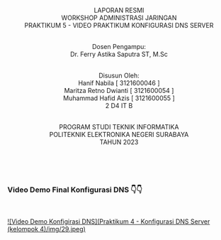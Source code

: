 <p align=center>
LAPORAN RESMI <br>
WORKSHOP ADMINISTRASI JARINGAN </br>
PRAKTIKUM 5 - VIDEO PRAKTIKUM KONFIGURASI DNS SERVER<br><br>

<p align=center>
Dosen Pengampu:<br>
Dr. Ferry Astika Saputra ST, M.Sc<br><br>

<p align=center>
Disusun Oleh:<br>
Hanif Nabila [ 3121600046 ]<br>
Maritza Retno Dwianti [ 3121600054 ]<br>
Muhammad Hafid Azis [ 3121600055 ]<br>
2 D4 IT B<br><br>

<p align=center>
PROGRAM STUDI TEKNIK INFORMATIKA<br>
POLITEKNIK ELEKTRONIKA NEGERI SURABAYA<br>
TAHUN 2023
</p>
<br><br><br>

### Video Demo Final Konfigurasi DNS 👇👇
<br>

[![Video Demo Konfigirasi DNS](Praktikum 4 - Konfigurasi DNS Server (kelompok 4)/img/29.jpeg)](https://drive.google.com/file/d/1AagLEwxL0sOj7MhJNhXNCLD1_M4knN3W/view?usp=sharing)
